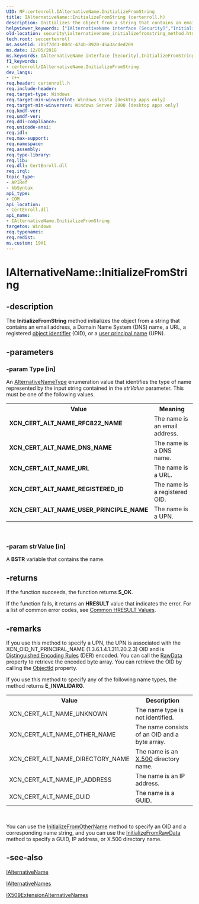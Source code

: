 ```yaml
---
UID: NF:certenroll.IAlternativeName.InitializeFromString
title: IAlternativeName::InitializeFromString (certenroll.h)
description: Initializes the object from a string that contains an email address, a Domain Name System (DNS) name, a URL, a registered object identifier (OID), or a user principal name (UPN).
helpviewer_keywords: ["IAlternativeName interface [Security]","InitializeFromString method","IAlternativeName.InitializeFromString","IAlternativeName::InitializeFromString","InitializeFromString","InitializeFromString method [Security]","InitializeFromString method [Security]","IAlternativeName interface","XCN_CERT_ALT_NAME_DNS_NAME","XCN_CERT_ALT_NAME_REGISTERED_ID","XCN_CERT_ALT_NAME_RFC822_NAME","XCN_CERT_ALT_NAME_URL","XCN_CERT_ALT_NAME_USER_PRINCIPLE_NAME","certenroll/IAlternativeName::InitializeFromString","security.ialternativename_initializefromstring_method"]
old-location: security\ialternativename_initializefromstring_method.htm
tech.root: seccertenroll
ms.assetid: 7b5f7dd3-00dc-474b-8920-45a3acded209
ms.date: 12/05/2018
ms.keywords: IAlternativeName interface [Security],InitializeFromString method, IAlternativeName.InitializeFromString, IAlternativeName::InitializeFromString, InitializeFromString, InitializeFromString method [Security], InitializeFromString method [Security],IAlternativeName interface, XCN_CERT_ALT_NAME_DNS_NAME, XCN_CERT_ALT_NAME_REGISTERED_ID, XCN_CERT_ALT_NAME_RFC822_NAME, XCN_CERT_ALT_NAME_URL, XCN_CERT_ALT_NAME_USER_PRINCIPLE_NAME, certenroll/IAlternativeName::InitializeFromString, security.ialternativename_initializefromstring_method
f1_keywords:
- certenroll/IAlternativeName.InitializeFromString
dev_langs:
- c++
req.header: certenroll.h
req.include-header: 
req.target-type: Windows
req.target-min-winverclnt: Windows Vista [desktop apps only]
req.target-min-winversvr: Windows Server 2008 [desktop apps only]
req.kmdf-ver: 
req.umdf-ver: 
req.ddi-compliance: 
req.unicode-ansi: 
req.idl: 
req.max-support: 
req.namespace: 
req.assembly: 
req.type-library: 
req.lib: 
req.dll: CertEnroll.dll
req.irql: 
topic_type:
- APIRef
- kbSyntax
api_type:
- COM
api_location:
- CertEnroll.dll
api_name:
- IAlternativeName.InitializeFromString
targetos: Windows
req.typenames: 
req.redist: 
ms.custom: 19H1
---
```


# IAlternativeName::InitializeFromString


## -description


The <b>InitializeFromString</b> method initializes the object from a string that contains an email address, a Domain Name System (DNS) name, a URL, a registered <a href="https://docs.microsoft.com/windows/desktop/SecGloss/o-gly">object identifier</a> (OID), or a <a href="https://docs.microsoft.com/windows/desktop/SecGloss/u-gly">user principal name</a> (UPN).


## -parameters




### -param Type [in]

An <a href="https://docs.microsoft.com/windows/desktop/api/certenroll/ne-certenroll-alternativenametype">AlternativeNameType</a> enumeration value that identifies the type of name represented by the input string contained in the <i>strValue</i> parameter. This must be one of the following values.

<table>
<tr>
<th>Value</th>
<th>Meaning</th>
</tr>
<tr>
<td width="40%"><a id="XCN_CERT_ALT_NAME_RFC822_NAME"></a><a id="xcn_cert_alt_name_rfc822_name"></a><dl>
<dt><b>XCN_CERT_ALT_NAME_RFC822_NAME</b></dt>
<dt></dt>
</dl>
</td>
<td width="60%">
The name is an email address.

</td>
</tr>
<tr>
<td width="40%"><a id="XCN_CERT_ALT_NAME_DNS_NAME"></a><a id="xcn_cert_alt_name_dns_name"></a><dl>
<dt><b>XCN_CERT_ALT_NAME_DNS_NAME</b></dt>
<dt></dt>
</dl>
</td>
<td width="60%">
The name is a DNS name.

</td>
</tr>
<tr>
<td width="40%"><a id="XCN_CERT_ALT_NAME_URL"></a><a id="xcn_cert_alt_name_url"></a><dl>
<dt><b>XCN_CERT_ALT_NAME_URL</b></dt>
<dt></dt>
</dl>
</td>
<td width="60%">
The name is a URL.

</td>
</tr>
<tr>
<td width="40%"><a id="XCN_CERT_ALT_NAME_REGISTERED_ID"></a><a id="xcn_cert_alt_name_registered_id"></a><dl>
<dt><b>XCN_CERT_ALT_NAME_REGISTERED_ID</b></dt>
<dt></dt>
</dl>
</td>
<td width="60%">
The name is a registered OID.

</td>
</tr>
<tr>
<td width="40%"><a id="XCN_CERT_ALT_NAME_USER_PRINCIPLE_NAME"></a><a id="xcn_cert_alt_name_user_principle_name"></a><dl>
<dt><b>XCN_CERT_ALT_NAME_USER_PRINCIPLE_NAME</b></dt>
<dt></dt>
</dl>
</td>
<td width="60%">
The name is a UPN.

</td>
</tr>
</table>
 


### -param strValue [in]

A <b>BSTR</b> variable that contains the name.


## -returns



If the function succeeds, the function returns <b>S_OK</b>.

If the function fails, it returns an <b>HRESULT</b> value that indicates the error. For a list of common error codes, see <a href="https://docs.microsoft.com/windows/desktop/SecCrypto/common-hresult-values">Common HRESULT Values</a>.




## -remarks



If you use this method to specify a UPN, the UPN is associated with the XCN_OID_NT_PRINCIPAL_NAME (1.3.6.1.4.1.311.20.2.3) OID and is <a href="https://docs.microsoft.com/windows/desktop/SecGloss/d-gly">Distinguished Encoding Rules</a> (DER) encoded. You can call the <a href="https://docs.microsoft.com/windows/desktop/api/certenroll/nf-certenroll-ialternativename-get_rawdata">RawData</a> property to retrieve the encoded byte array. You can retrieve the OID by calling the <a href="https://docs.microsoft.com/windows/desktop/api/certenroll/nf-certenroll-ialternativename-get_objectid">ObjectId</a> property.

If you use this method to specify any of the following name types, the method returns <b>E_INVALIDARG</b>.<table>
<tr>
<th>Value</th>
<th>Description</th>
</tr>
<tr>
<td>XCN_CERT_ALT_NAME_UNKNOWN</td>
<td>The name type is not identified.</td>
</tr>
<tr>
<td>XCN_CERT_ALT_NAME_OTHER_NAME</td>
<td>The name consists of an OID and a byte array.</td>
</tr>
<tr>
<td>XCN_CERT_ALT_NAME_DIRECTORY_NAME</td>
<td>The name is an <a href="https://docs.microsoft.com/windows/desktop/SecGloss/x-gly">X.500</a> directory name.</td>
</tr>
<tr>
<td>XCN_CERT_ALT_NAME_IP_ADDRESS</td>
<td>The name is an IP address.</td>
</tr>
<tr>
<td>XCN_CERT_ALT_NAME_GUID</td>
<td>The name is a GUID.</td>
</tr>
</table>
 



You can use the <a href="https://docs.microsoft.com/windows/desktop/api/certenroll/nf-certenroll-ialternativename-initializefromothername">InitializeFromOtherName</a> method to specify an OID and a corresponding name string, and you can use the <a href="https://docs.microsoft.com/windows/desktop/api/certenroll/nf-certenroll-ialternativename-initializefromrawdata">InitializeFromRawData</a> method to specify a GUID, IP address, or X.500 directory name.




## -see-also




<a href="https://docs.microsoft.com/windows/desktop/api/certenroll/nn-certenroll-ialternativename">IAlternativeName</a>



<a href="https://docs.microsoft.com/windows/desktop/api/certenroll/nn-certenroll-ialternativenames">IAlternativeNames</a>



<a href="https://docs.microsoft.com/windows/desktop/api/certenroll/nn-certenroll-ix509extensionalternativenames">IX509ExtensionAlternativeNames</a>
 

 

